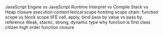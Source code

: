 JavaScript Engine vs JavaScript Runtime
Interpret vs Compile
Stack vs Heap
closure
execution context
lexical scope
hositing
scope chain: function scope vs block scope
IIFE
call, apply, bind
pass by value vs pass by reference
Weak, stactic, strong, dynamic type 
why function is first class citizen
high order function
closure
